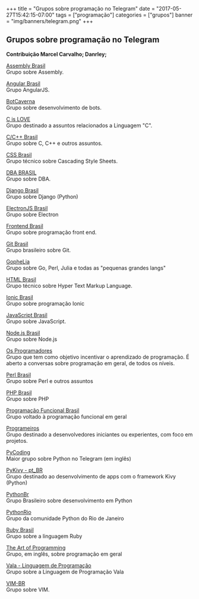 +++
title = "Grupos sobre programação no Telegram"
date = "2017-05-27T15:42:15-07:00"
tags = ["programação"]
categories = ["grupos"]
banner = "img/banners/telegram.png"
+++

## Grupos sobre programação no Telegram

**Contribuição Marcel Carvalho; Danrley;**  

[Assembly Brasil](http://t.me/assemblybr)  
Grupo sobre Assembly.

[Angular Brasil](https://t.me/angularJSBrasil)  
Grupo AngularJS.

[BotCaverna](https://t.me/joinchat/AAAAAENNXyU9OWfSTzD8DQ)  
Grupo sobre desenvolvimento de bots.

[C is LOVE](https://t.me/c_user)  
Grupo destinado a assuntos relacionados a Linguagem "C".

[C/C++ Brasil](http://t.me/ccppbrasil)  
Grupo sobre C, C++ e outros assuntos.

[CSS Brasil](https://t.me/cssbr)  
Grupo técnico sobre Cascading Style Sheets.

[DBA BRASIL](https://t.me/DbaBrasil)  
Grupo sobre DBA.

[Django Brasil](https://t.me/djangobrasil)  
Grupo sobre Django (Python)

[ElectronJS Brasil](https://t.me/electronJs_BR)  
Grupo sobre Electron

[Frontend Brasil](https://t.me/frontendbrasil)  
Grupo sobre programação front end.

[Git Brasil](https://t.me/GitBrasil)  
Grupo brasileiro sobre Git.

[GopheLia](http://t.me/gopheliacoding)  
Grupo sobre Go, Perl, Julia e todas as "pequenas grandes langs"

[HTML Brasil](https://t.me/htmlbr)  
Grupo técnico sobre Hyper Text Markup Language.

[Ionic Brasil](https://t.me/ionicbrasil)  
Grupo sobre programação Ionic

[JavaScript Brasil](https://t.me/javascriptbrasil)  
Grupo sobre JavaScript.

[Node.js Brasil](https://t.me/NodejsBR)  
Grupo sobre Node.js

[Os Programadores](http://t.me/osprogramadores)  
Grupo que tem como objetivo incentivar o aprendizado de programação. É aberto a conversas sobre programação em geral, de todos os níveis.

[Perl Brasil](http://t.me/perlbrasil)  
Grupo sobre Perl e outros assuntos

[PHP Brasil](http://t.me/phpbrasil)  
Grupo sobre PHP

[Programação Funcional Brasil](http://t.me/programacaofuncionalbrasil)  
Grupo voltado à programação funcional em geral

[Programeiros](https://t.me/joinchat/CxaN0D-xLVriZgVzWBM2Fw)  
Grupo destinado a desenvolvedores iniciantes ou experientes, com foco em projetos.

[PyCoding](http://t.me/pyCoding)  
Maior grupo sobre Python no Telegram (em inglês)

[PyKivy - pt_BR](https://t.me/pykivy)  
Grupo destinado ao desenvolvimento de apps com o framework Kivy (Python)

[PythonBr](http://t.me/pythonbr)  
Grupo Brasileiro sobre desenvolvimento em Python

[PythonRio](https://t.me/PythonRio)  
Grupo da comunidade Python do Rio de Janeiro

[Ruby Brasil](https://t.me/rubybrasil)  
Grupo sobre a linguagem Ruby

[The Art of Programming](http://t.me/theprogrammingartgroup)  
Grupo, em inglês, sobre programação em geral

[Vala - Linguagem de Programação](https://t.me/Vala_BR)  
Grupo sobre a Linguagem de Programação Vala

[VIM-BR](https://t.me/vimbr)  
Grupo sobre VIM.
